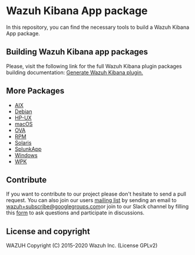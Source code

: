 Wazuh Kibana App package
========================

In this repository, you can find the necessary tools to build a Wazuh Kibana App package.

## Building Wazuh Kibana app packages

Please, visit the following link for the full Wazuh Kibana plugin packages building documentation: [Generate Wazuh Kibana plugin.](https://documentation.wazuh.com/current/development/packaging/generate-wazuh-kibana-app.html)

## More Packages

- [AIX](/aix/README.md)
- [Debian](/debs/README.md)
- [HP-UX](/hp-ux/README.md)
- [macOS](/macos/README.md)
- [OVA](/ova/README.md)
- [RPM](/rpms/README.md)
- [Solaris](/solaris/README.md)
- [SplunkApp](/splunkapp/README.md)
- [Windows](/windows/README.md)
- [WPK](/wpk/README.md)

## Contribute

If you want to contribute to our project please don't hesitate to send a pull request. You can also join our users [mailing list](https://groups.google.com/d/forum/wazuh) by sending an email to [wazuh+subscribe@googlegroups.com](mailto:wazuh+subscribe@googlegroups.com)or join to our Slack channel by filling this [form](https://wazuh.com/community/join-us-on-slack/) to ask questions and participate in discussions.

## License and copyright

WAZUH
Copyright (C) 2015-2020 Wazuh Inc.  (License GPLv2)
